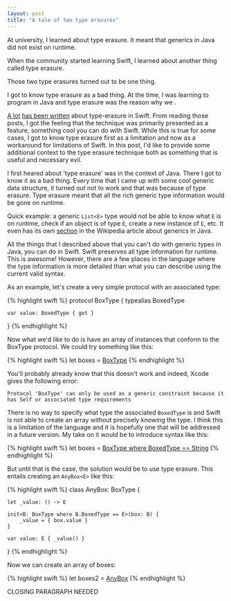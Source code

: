 ```yaml
---
layout: post
title: "A tale of two type erasures"
---
```


At university, I learned about type erasure. It meant that generics in Java did not exist on runtime.

When the community started learning Swift, I learned about another thing called type erasure.

Those two type erasures turned out to be one thing.


I got to know type erasure as a bad thing. At the time, I was learning to program in Java and type erasure was the reason why we .

[A lot](http://robnapier.net/erasure) [has been written](https://realm.io/news/type-erased-wrappers-in-swift/) about type-erasure in Swift. From reading those posts, I got the feeling that the technique was primarily presented as a feature, something cool you can do with Swift. While this is true for some cases, I got to know type erasure first as a limitation and now as a workaround for limitations of Swift. In this post, I'd like to provide some additional context to the type erasure technique both as something that is useful and necessary evil.

I first heared about 'type erasure' was in the context of Java. There I got to know it as a bad thing. Every time that I came up with some cool generic data structure, it turned out not to work and that was because of type erasure. Type erasure meant that all the rich generic type information would be gone on runtime. 

Quick example: a generic `List<E>` type would not be able to know what `E` is on runtime, check if an object is of type `E`, create a new instance of `E`, etc. It even has its own [section](https://en.wikipedia.org/wiki/Generics_in_Java#Problems_with_type_erasure) in the Wikipedia article about generics in Java.

All the things that I described above that you can't do with generic types in Java, you can do in Swift. Swift preserves all type information for runtime. This is awesome! However, there are a few places in the language where the type information is more detailed than what you can describe using the current valid syntax.

As an example, let's create a very simple protocol with an associated type:

{% highlight swift %}
protocol BoxType {
    typealias BoxedType
    
    var value: BoxedType { get }
}
{% endhighlight %}

Now what we'd like to do is have an array of instances that conform to the BoxType protocol. We could try something like this:

{% highlight swift %}
let boxes = [BoxType]()
{% endhighlight %}

You'll probably already know that this doesn't work and indeed, Xcode gives the following error:

`Protocol 'BoxType' can only be used as a generic constraint because it has Self or associated type requirements`

There is no way to specify what type the associated `BoxedType` is and Swift is not able to create an array without precisely knowing the type. I think this is a limitation of the language and it is hopefully one that will be addressed in a future version. My take on it would be to introduce syntax like this:

{% highlight swift %}
let boxes = [BoxType where BoxedType == String]()
{% endhighlight %}

But until that is the case, the solution would be to use type erasure. This entails creating an `AnyBox<E>` like this:

{% highlight swift %}
class AnyBox<E>: BoxType {
    
    let _value: () -> E
    
    init<B: BoxType where B.BoxedType == E>(box: B) {
        _value = { box.value }
    }
    
    var value: E { _value() }
    
}
{% endhighlight %}

Now we can create an array of boxes:

{% highlight swift %}
let boxes2 = [AnyBox<String>]()
{% endhighlight %}

CLOSING PARAGRAPH NEEDED